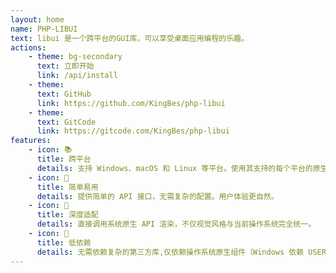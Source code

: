 ```yaml
---
layout: home
name: PHP-LIBUI
text: libui 是一个跨平台的GUI库，可以享受桌面应用编程的乐趣。
actions:
    - theme: bg-secondary
      text: 立即开始
      link: /api/install
    - theme: 
      text: GitHub
      link: https://github.com/KingBes/php-libui
    - theme: 
      text: GitCode
      link: https://gitcode.com/KingBes/php-libui
features:
    - icon: 📚
      title: 跨平台
      details: 支持 Windows、macOS 和 Linux 等平台。使用其支持的每个平台的原生 GUI 技术。
    - icon: 🎨
      title: 简单易用
      details: 提供简单的 API 接口，无需复杂的配置。用户体验更自然。
    - icon: 🔧
      title: 深度适配
      details: 直接调用系统原生 API 渲染，不仅视觉风格与当前操作系统完全统一。
    - icon: 🚀
      title: 低依赖
      details: 无需依赖复杂的第三方库,仅依赖操作系统原生组件（Windows 依赖 USER32.dll、macOS 依赖 Cocoa 框架、Linux 依赖系统预装的 GTK+ 3）。
---
```

